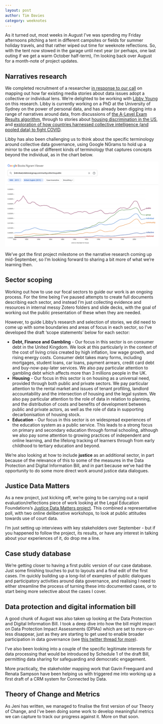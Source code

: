 ```yaml
---
layout: post
author: Tim Davies
category: weeknotes
---
```


As it turned out, most weeks in August I’ve was spending my Friday afternoons pitching a tent in different campsites or fields for summer holiday travels, and that rather wiped out time for weeknote reflections. So, with the tent now stowed in the garage until next year (or perhaps, one last outing if we get a warm October half-term), I’m looking back over August for a month-note of project updates.


## Narratives research

We completed recruitment of a researcher [in response to our call](http://connectedbydata.org/jobs/consultant-collective-frame-data-stories) on mapping out how far existing media stories about data issues adopt a collective or individual lens. We’re delighted to be working with [Libby Young](https://www.linkedin.com/in/libbyyoung) on this research. Libby is currently working on a PhD at the University of Sydney on the power of personal data, and has already been digging into a range of narratives around data, from discussions of [the A-Level Exam Results algorithm](https://www.bbc.co.uk/news/education-53787203), through to stories about [housing discrimination in the US](https://themarkup.org/locked-out/2021/11/09/federal-agency-recommends-changes-in-tenant-screening-citing-investigation-by-the-markup), and [exploration of how countries harnessed collective intelligence (and pooled data) to fight COVID](https://theconversation.com/pooling-societys-collective-intelligence-helped-fight-covid-it-must-help-fight-future-crises-too-162721).

Libby has also been challenging us to think about the specific terminology around collective data governance, using Google NGrams to hold up a mirror to the use of different kinds of terminology that captures concepts beyond the individual, as in the chart below. 


![Google NGRAMs viewer comparison for individual, relational, group, community, collective and public, showing public and group as the most used terms, and collective and relational as the least used.](/assets/blog/2022-09-02-ngrams-narrative.png "Google NGRAMs viewer image")


We’ve got the first project milestone on the narrative research coming up mid-September, so I’m looking forward to sharing a bit more of what we’re learning then. 


## Sector scoping

Working out how to use our focal sectors to guide our work is an ongoing process. For the time being I’ve paused attempts to create full documents describing each sector, and instead I’m just collecting evidence and resources in internal messy Zotero folders and slide decks, with the goal of working out the public presentation of these when they are needed. 

However, to guide Libby’s research and selection of stories, we did need to come up with some boundaries and areas of focus in each sector, so I’ve developed the draft ‘scope statements’ below for each sector:



* **Debt, Finance and Gambling** - Our focus in this sector is on consumer debt in the United Kingdom. We look at this particularly in the context of the cost of living crisis created by high inflation, low wage growth, and rising energy costs. Consumer debt takes many forms, including mortgages, student loans, car loans, payment arrears, credit card debt and buy-now-pay-later services. We also pay particular attention to gambling debt which affects more than 3 millions people in the UK. 
* **Housing** - Our focus in this sector is on housing as a universal need, provided through both public and private sectors. We pay particular attention to the rental market and issues of tenant profiling, landlord accountability and the intersection of housing and the legal system. We also pay particular attention to the role of data in relation to planning, and the distribution of costs and benefits of development between public and private actors, as well as the role of data in supporting decarbonisation of housing stock.
* **Education** - Our focus in this sector is on widespread experiences of the education system as a public service. This leads to a strong focus on primary and secondary education through formal schooling, although we also pay some attention to growing practices of independent and online learning, and the lifelong tracking of learners through from early childhood to tertiary education and beyond.

We’re also looking at how to include **justice** as an additional sector, in part because of the relevance of this to some of the measures in the Data Protection and Digital Information Bill, and in part because we’ve had the opportunity to do some more direct work around justice data dialogues. 


## Justice Data Matters

As a new project, just kicking off, we’re going to be carrying out a rapid evaluation/reflections piece of work looking at the Legal Education Foundations’s [Justice Data Matters project](https://research.thelegaleducationfoundation.org/wp-content/uploads/2022/07/Justice-Data-Matters-Report-Final-.pdf). This combined a representative poll, with two online deliberative workshops, to look at public attitudes towards use of court data. 

I’m just setting up interviews with key stakeholders over September - but if you happened to follow the project, its results, or have any interest in talking about your experiences of it, do drop me a line. 


## Case study database

We’re getting closer to having a first public version of our case database. Just some finishing touches to put to layouts and a final edit of the first cases. I’m quickly building up a long-list of examples of public dialogues and participatory activities around data governance, and realising I need to either streamline the process of turning these into documented cases, or to start being more selective about the cases I cover. 


## Data protection and digital information bill

A good chunk of August was also taken up looking at the Data Protection and Digital Information Bill. I took a deep dive into how the bill might impact on Data Protection Impact Assessments (DPIAs) which are set to more-or-less disappear, just as they are starting to get used to enable broader participation in data governance (see [this twitter thread for more](https://twitter.com/ConnectedByData/status/1560288999494795265)). 

I’ve also been looking into a couple of the specific legitimate interests for data processing that would be introduced by Schedule 1 of the draft Bill, permitting data sharing for safeguarding and democratic engagement. 

More practically, the stakeholder mapping work that Gavin Freeguard and Renata Sampson have been helping us with triggered me into working up a first draft of a CRM system for Connected by Data. 


## Theory of Change and Metrics

As Jeni has written, we managed to finalise the first version of our Theory of Change, and I’ve been doing some work to develop meaningful metrics we can capture to track our progress against it. More on that soon.